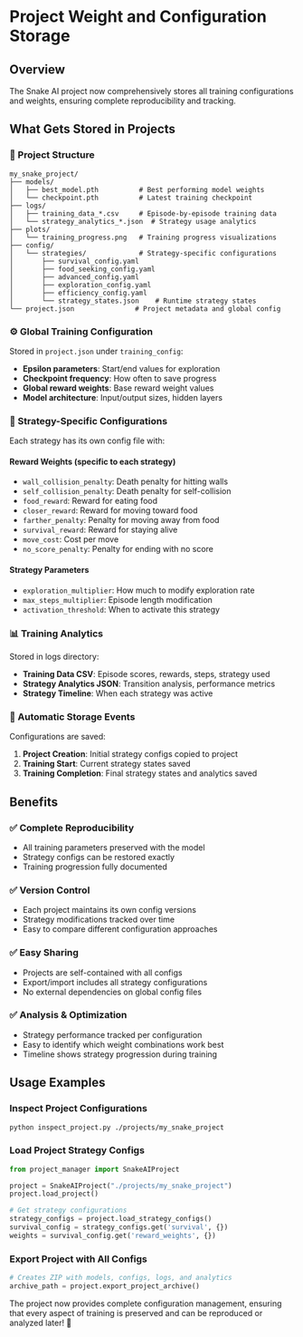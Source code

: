 # Project Weight and Configuration Storage

## Overview
The Snake AI project now comprehensively stores all training configurations and weights, ensuring complete reproducibility and tracking.

## What Gets Stored in Projects

### 📁 Project Structure
```
my_snake_project/
├── models/
│   ├── best_model.pth          # Best performing model weights
│   └── checkpoint.pth          # Latest training checkpoint
├── logs/
│   ├── training_data_*.csv     # Episode-by-episode training data
│   └── strategy_analytics_*.json  # Strategy usage analytics
├── plots/
│   └── training_progress.png   # Training progress visualizations
├── config/
│   └── strategies/             # Strategy-specific configurations
│       ├── survival_config.yaml
│       ├── food_seeking_config.yaml
│       ├── advanced_config.yaml
│       ├── exploration_config.yaml
│       ├── efficiency_config.yaml
│       └── strategy_states.json    # Runtime strategy states
└── project.json               # Project metadata and global config
```

### ⚙️ Global Training Configuration
Stored in `project.json` under `training_config`:
- **Epsilon parameters**: Start/end values for exploration
- **Checkpoint frequency**: How often to save progress
- **Global reward weights**: Base reward weight values
- **Model architecture**: Input/output sizes, hidden layers

### 🎯 Strategy-Specific Configurations
Each strategy has its own config file with:

#### **Reward Weights** (specific to each strategy)
- `wall_collision_penalty`: Death penalty for hitting walls
- `self_collision_penalty`: Death penalty for self-collision  
- `food_reward`: Reward for eating food
- `closer_reward`: Reward for moving toward food
- `farther_penalty`: Penalty for moving away from food
- `survival_reward`: Reward for staying alive
- `move_cost`: Cost per move
- `no_score_penalty`: Penalty for ending with no score

#### **Strategy Parameters**
- `exploration_multiplier`: How much to modify exploration rate
- `max_steps_multiplier`: Episode length modification
- `activation_threshold`: When to activate this strategy

### 📊 Training Analytics
Stored in logs directory:
- **Training Data CSV**: Episode scores, rewards, steps, strategy used
- **Strategy Analytics JSON**: Transition analysis, performance metrics
- **Strategy Timeline**: When each strategy was active

### 🔄 Automatic Storage Events
Configurations are saved:
1. **Project Creation**: Initial strategy configs copied to project
2. **Training Start**: Current strategy states saved
3. **Training Completion**: Final strategy states and analytics saved

## Benefits

### ✅ **Complete Reproducibility**
- All training parameters preserved with the model
- Strategy configs can be restored exactly
- Training progression fully documented

### ✅ **Version Control**
- Each project maintains its own config versions
- Strategy modifications tracked over time
- Easy to compare different configuration approaches

### ✅ **Easy Sharing**
- Projects are self-contained with all configs
- Export/import includes all strategy configurations
- No external dependencies on global config files

### ✅ **Analysis & Optimization**
- Strategy performance tracked per configuration
- Easy to identify which weight combinations work best
- Timeline shows strategy progression during training

## Usage Examples

### Inspect Project Configurations
```bash
python inspect_project.py ./projects/my_snake_project
```

### Load Project Strategy Configs
```python
from project_manager import SnakeAIProject

project = SnakeAIProject("./projects/my_snake_project")
project.load_project()

# Get strategy configurations
strategy_configs = project.load_strategy_configs()
survival_config = strategy_configs.get('survival', {})
weights = survival_config.get('reward_weights', {})
```

### Export Project with All Configs
```python
# Creates ZIP with models, configs, logs, and analytics
archive_path = project.export_project_archive()
```

The project now provides complete configuration management, ensuring that every aspect of training is preserved and can be reproduced or analyzed later! 🎯
